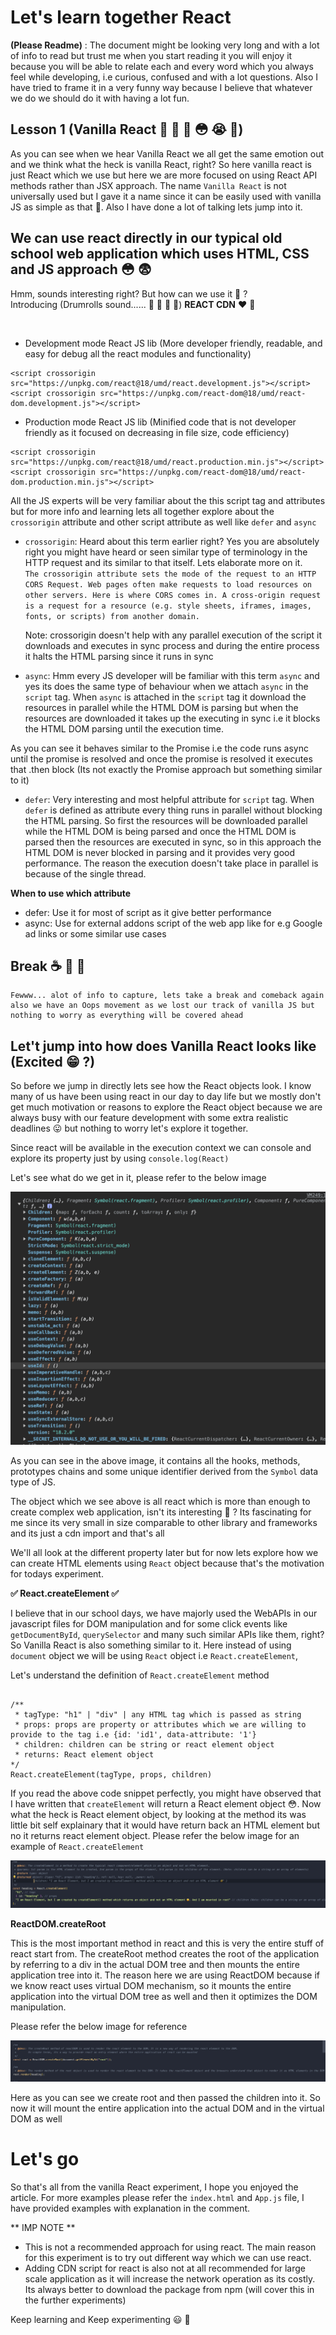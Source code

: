 # Let's learn together **React**

**(Please Readme)** : The document might be looking very long and with a lot of info to read but trust me when you start reading it you will enjoy it because you will be able to relate each and every word which you always feel while developing, i.e curious, confused and with a lot questions. Also I have tried to frame it in a very funny way because I believe that whatever we do we should do it with having a lot fun.

## Lesson 1 (Vanilla React 🤔 🤨 🧐 😳 😭 🥲)

As you can see when we hear Vanilla React we all get the same emotion out and we think what the heck is vanilla React, right? So here vanilla react is just React which we use but here we are more focused on using React API methods rather than JSX approach. The name `Vanilla React` is not universally used but I gave it a name since it can be easily used with vanilla JS as simple as that 😬. Also I have done a lot of talking lets jump into it.

## We can use react directly in our typical old school web application which uses HTML, CSS and JS approach 😳 😨

Hmm, sounds interesting right? But how can we use it 🤨 ? <br />
Introducing (Drumrolls sound...... 🥁 🥁 🥁 🥁) **REACT CDN** ❤️ 🥶 <br />

<br />

- Development mode React JS lib (More developer friendly, readable, and easy for debug all the react modules and functionality)

```JS
<script crossorigin src="https://unpkg.com/react@18/umd/react.development.js"></script>
<script crossorigin src="https://unpkg.com/react-dom@18/umd/react-dom.development.js"></script>
```

- Production mode React JS lib (Minified code that is not developer friendly as it focused on decreasing in file size, code efficiency)

```JS
<script crossorigin src="https://unpkg.com/react@18/umd/react.production.min.js"></script>
<script crossorigin src="https://unpkg.com/react-dom@18/umd/react-dom.production.min.js"></script>
```

All the JS experts will be very familiar about the this script tag and attributes but for more info and learning lets all together explore about the `crossorigin` attribute and other script attribute as well like `defer` and `async`

- `crossorigin`: Heard about this term earlier right? Yes you are absolutely right you might have heard or seen similar type of terminology in the HTTP request and its similar to that itself. Lets elaborate more on it. <br />
  `The crossorigin attribute sets the mode of the request to an HTTP CORS Request. Web pages often make requests to load resources on other servers. Here is where CORS comes in. A cross-origin request is a request for a resource (e.g. style sheets, iframes, images, fonts, or scripts) from another domain.` <br />

  Note: crossorigin doesn't help with any parallel execution of the script it downloads and executes in sync process and during the entire process it halts the HTML parsing since it runs in sync

- `async`: Hmm every JS developer will be familiar with this term `async` and yes its does the same type of behaviour when we attach `async` in the `script` tag. When `async` is attached in the `script` tag it download the resources in parallel while the HTML DOM is parsing but when the resources are downloaded it takes up the executing in sync i.e it blocks the HTML DOM parsing until the execution time. <br />

As you can see it behaves similar to the Promise i.e the code runs async until the promise is resolved and once the promise is resolved it executes that .then block (Its not exactly the Promise approach but something similar to it)

- `defer`: Very interesting and most helpful attribute for `script` tag. When `defer` is defined as attribute every thing runs in parallel without blocking the HTML parsing. So first the resources will be downloaded parallel while the HTML DOM is being parsed and once the HTML DOM is parsed then the resources are executed in sync, so in this approach the HTML DOM is never blocked in parsing and it provides very good performance. The reason the execution doesn't take place in parallel is because of the single thread.

**When to use which attribute**

- defer: Use it for most of script as it give better performance
- async: Use for external addons script of the web app like for e.g Google ad links or some similar use cases

## Break ☕️ 🥱 🤯

```
Fewww... alot of info to capture, lets take a break and comeback again also we have an Oops movement as we lost our track of vanilla JS but nothing to worry as everything will be covered ahead
```

## Let't jump into how does Vanilla React looks like (Excited 😁 ?)

So before we jump in directly lets see how the React objects look. I know many of us have been using react in our day to day life but we mostly don't get much motivation or reasons to explore the React object because we are always busy with our feature development with some extra realistic deadlines 😛 but nothing to worry let's explore it together. <br />

Since react will be available in the execution context we can console and explore its property just by using `console.log(React)`

Let's see what do we get in it, please refer to the below image

![React Object Structure](image.png)

As you can see in the above image, it contains all the hooks, methods, prototypes chains and some unique identifier derived from the `Symbol` data type of JS. <br />

The object which we see above is all react which is more than enough to create complex web application, isn't its interesting 🤯 ? Its fascinating for me since its very small in size comparable to other library and frameworks and its just a cdn import and that's all

We'll all look at the different property later but for now lets explore how we can create HTML elements using `React` object because that's the motivation for todays experiment.

**✅ React.createElement ✅**

I believe that in our school days, we have majorly used the WebAPIs in our javascript files for DOM manipulation and for some click events like `getDocumentById`, `querySelector` and many such similar APIs like them, right? So Vanilla React is also something similar to it. Here instead of using `document` object we will be using `React` object i.e `React.createElement`,

Let's understand the definition of `React.createElement` method

```JS

/**
 * tagType: "h1" | "div" | any HTML tag which is passed as string
 * props: props are property or attributes which we are willing to provide to the tag i.e {id: 'id1', data-attribute: '1'}
 * children: children can be string or react element object
 * returns: React element object
*/
React.createElement(tagType, props, children)

```

If you read the above code snippet perfectly, you might have observed that I have written that `createElement` will return a React element object 😳. Now what the heck is React element object, by looking at the method its was little bit self explainary that it would have return back an HTML element but no it returns react element object. Please refer the below image for an example of `React.createElement`

![React createElement usage](image-1.png)

**ReactDOM.createRoot**

This is the most important method in react and this is very the entire stuff of react start from. The createRoot method creates the root of the application by referring to a div in the actual DOM tree and then mounts the entire application tree into it. The reason here we are using ReactDOM because if we know react uses virtual DOM mechanism, so it mounts the entire application into the virtual DOM tree as well and then it optimizes the DOM manipulation.

Please refer the below image for reference

![createRoot](image-3.png)

Here as you can see we create root and then passed the children into it. So now it will mount the entire application into the actual DOM and in the virtual DOM as well

# Let's go

So that's all from the vanilla React experiment, I hope you enjoyed the article. For more examples please refer the `index.html` and `App.js` file, I have provided examples with explanation in the comment.

** IMP NOTE **

- This is not a recommended approach for using react. The main reason for this experiment is to try out different way which we can use react.
- Adding CDN script for react is also not at all recommended for large scale application as it will increase the network operation as its costly. Its always better to download the package from npm (will cover this in the further experiments)

Keep learning and Keep experimenting 😃 😬
